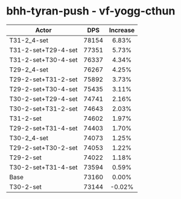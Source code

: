 # bhh-tyran-push - vf-yogg-cthun
| Actor | DPS | Increase |
|---|:---:|:---:|
|T31-2_4-set|78154|6.83%|
|T31-2-set+T29-4-set|77351|5.73%|
|T31-2-set+T30-4-set|76337|4.34%|
|T29-2_4-set|76267|4.25%|
|T29-2-set+T31-2-set|75892|3.73%|
|T29-2-set+T30-4-set|75435|3.11%|
|T30-2-set+T29-4-set|74741|2.16%|
|T30-2-set+T31-2-set|74643|2.03%|
|T31-2-set|74602|1.97%|
|T29-2-set+T31-4-set|74403|1.70%|
|T30-2_4-set|74073|1.25%|
|T29-2-set+T30-2-set|74053|1.22%|
|T29-2-set|74022|1.18%|
|T30-2-set+T31-4-set|73594|0.59%|
|Base|73160|0.00%|
|T30-2-set|73144|-0.02%|
